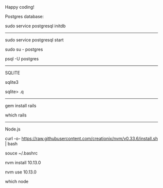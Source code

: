

Happy coding!

Postgres database:

sudo service postgresql initdb

---

sudo service postgresql start

sudo su - postgres

psql -U postgres

---

SQLITE

sqlite3

sqlite> .q

--- 

gem install rails

which rails

---

Node.js

curl -o- https://raw.githubusercontent.com/creationix/nvm/v0.33.6/install.sh | bash

souce ~/.bashrc

nvm install 10.13.0

nvm use 10.13.0

which node